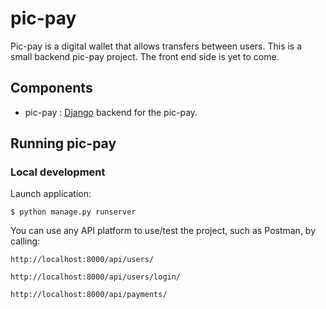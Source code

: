 # pic-pay
Pic-pay is a digital wallet that allows transfers between users. This is a small backend pic-pay project. The front end side is yet to come.

## Components

- pic-pay : [Django](https://www.djangoproject.com/) backend for the pic-pay.

## Running pic-pay
### Local development

Launch application:

```
$ python manage.py runserver
```
You can use any API platform to use/test the project, such as Postman, by calling:
```
http://localhost:8000/api/users/
```

```
http://localhost:8000/api/users/login/
```

```
http://localhost:8000/api/payments/
```

